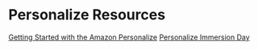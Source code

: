 # Personalize Resources
[Getting Started with the Amazon Personalize](https://github.com/aws-samples/amazon-personalize-samples)
[Personalize Immersion Day](https://personalization-immersionday.workshop.aws/en/getting-started.html)